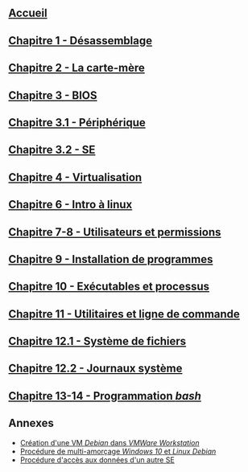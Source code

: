 ## [Accueil](https://github.com/MFournier88/420-113/wiki/Accueil)

## [Chapitre 1 - Désassemblage](https://github.com/MFournier88/420-113/wiki/Chapitre-1)

## [Chapitre 2 - La carte-mère](https://github.com/MFournier88/420-113/wiki/Chapitre-2)
  
## [Chapitre 3 - BIOS](https://github.com/MFournier88/420-113/wiki/Chapitre-3)

## [Chapitre 3.1 - Périphérique](https://github.com/MFournier88/420-113/wiki/Chapitre-3-A)

## [Chapitre 3.2 - SE](https://github.com/MFournier88/420-113/wiki/Chapitre-3-B)

## [Chapitre 4 - Virtualisation](https://github.com/MFournier88/420-113/wiki/Chapitre-4)

## [Chapitre 6 - Intro à linux](https://github.com/MFournier88/420-113/wiki/Chapitre-6)

## [Chapitre 7-8 - Utilisateurs et permissions](https://github.com/MFournier88/420-113/wiki/Chapitre-7-et-8)

## [Chapitre 9 - Installation de programmes](https://github.com/MFournier88/420-113/wiki/Chapitre-9)

## [Chapitre 10 - Exécutables et processus](https://github.com/MFournier88/420-113/wiki/Chapitre-10)

## [Chapitre 11 - Utilitaires et ligne de commande](https://github.com/MFournier88/420-113/wiki/Chapitre-11)

## [Chapitre 12.1 - Système de fichiers](https://github.com/MFournier88/420-113/wiki/Chapitre-12.1)

## [Chapitre 12.2 - Journaux système](https://github.com/MFournier88/420-113/wiki/Chapitre-12.2)

## [Chapitre 13-14 - Programmation *bash*](https://github.com/MFournier88/420-113/wiki/Chapitre-13-et-14)



## Annexes
+ [Création d'une VM *Debian* dans *VMWare Workstation*](https://github.com/MFournier88/420-113/wiki/Annexe1)
+ [Procédure de multi-amorçage *Windows 10* et *Linux Debian*](https://github.com/MFournier88/420-113/wiki/Annexe2)
+ [Procédure d'accès aux données d'un autre SE](https://github.com/MFournier88/420-113/wiki/Annexe3)